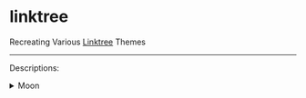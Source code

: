 # linktree
Recreating Various <a href="hhttps://linktr.ee/" target="_blank">Linktree</a> Themes
- - - -
Descriptions: <br>
<details>
  <summary>Moon</summary>
  <p>White background, Blue Boxes</p>
</details>
